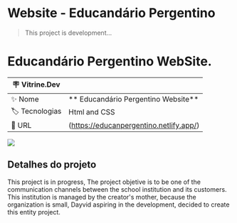 <h1> Website - Educandário Pergentino </h1>

> This project is development...
# Educandário Pergentino WebSite.


| :placard: Vitrine.Dev |     |
| -------------  | --- |
| :sparkles: Nome        | ** Educandário Pergentino Website**
| :label: Tecnologias | Html and CSS
| :rocket: URL         |(https://educanpergentino.netlify.app/)


<!-- Inserir imagem com a #vitrinedev ao final do link -->
![](https://user-images.githubusercontent.com/102172970/195117595-563fc4be-5f23-477c-9157-1897415539e2.png#vitrinedev) 


## Detalhes do projeto

This project is in progress, The project objetive is to be one of the communication channels between the school institution and its customers. This institution is managed by the creator's mother, because the organization is small, Dayvid aspiring in the development, decided to create this entity project.
